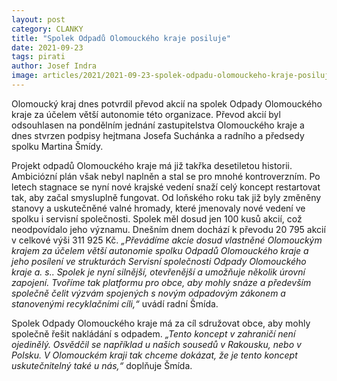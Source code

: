 ```yaml
---
layout: post
category: CLANKY
title: "Spolek Odpadů Olomouckého kraje posiluje"
date: 2021-09-23
tags: pirati
author: Josef Indra
image: articles/2021/2021-09-23-spolek-odpadu-olomouckeho-kraje-posiluje.jpg  #751x422 pixelu
---
```


Olomoucký kraj dnes potvrdil převod akcií na spolek Odpady Olomouckého kraje za účelem větší autonomie této organizace. Převod akcií byl odsouhlasen na pondělním jednání zastupitelstva Olomouckého kraje a dnes stvrzen podpisy hejtmana Josefa Suchánka a radního a předsedy spolku Martina Šmídy. 
 
Projekt odpadů Olomouckého kraje má již takřka desetiletou historii. Ambiciózní plán však nebyl naplněn a stal se pro mnohé kontroverzním. Po letech stagnace se nyní nové krajské vedení snaží celý koncept restartovat tak, aby začal smysluplně fungovat. Od loňského roku tak již byly změněny stanovy a uskutečněné valné hromady, které jmenovaly nové vedení ve spolku i servisní společnosti. Spolek měl dosud jen 100 kusů akcií, což neodpovídalo jeho významu. Dnešním dnem dochází k převodu 20 795 akcií v celkové výši 311 925 Kč. *„Převádíme akcie dosud vlastněné Olomouckým krajem za účelem větší autonomie spolku Odpadů Olomouckého kraje a jeho posílení ve strukturách Servisní společnosti Odpady Olomouckého kraje a. s.. Spolek je nyní silnější, otevřenější a umožňuje několik úrovní zapojení. Tvoříme tak platformu pro obce, aby mohly snáze a především společně čelit výzvám spojených s novým odpadovým zákonem a stanovenými recyklačními cíli,“* uvádí radní Šmída. 
 
Spolek Odpady Olomouckého kraje má za cíl sdružovat obce, aby mohly společně řešit nakládání s odpadem. *„Tento koncept v zahraničí není ojedinělý. Osvědčil se například u našich sousedů v Rakousku, nebo v Polsku. V Olomouckém kraji tak chceme dokázat, že je tento koncept uskutečnitelný také u nás,“* doplňuje Šmída.

